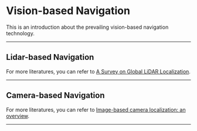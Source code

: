 # Vision-based Navigation

This is an introduction about the prevailing vision-based navigation technology.

---

## Lidar-based Navigation

For more literatures, you can refer to [A Survey on Global LiDAR Localization](https://arxiv.org/pdf/2302.07433.pdf).

---

## Camera-based Navigation

For more literatures, you can refer to [Image-based camera localization: an overview](https://vciba.springeropen.com/counter/pdf/10.1186/s42492-018-0008-z.pdf).

---
